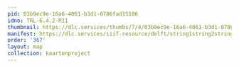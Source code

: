 ```yaml
---
pid: 03b9ec9e-16a6-4061-b3d1-0786fad15186
idno: TRL-6.4.2-R11
thumbnail: https://dlc.services/thumbs/7/4/03b9ec9e-16a6-4061-b3d1-0786fad15186/full/400,339/0/default.jpg
manifest: https://dlc.services/iiif-resource/delft/string1string2string3/kaartenproject-2007/TRL-6.4.2-R11
order: '367'
layout: map
collection: kaartenproject
---
```

